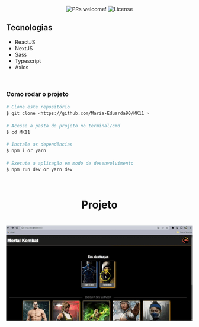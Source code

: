 <p align="center">
 <img src="https://img.shields.io/static/v1?label=PRs&message=welcome&color=49AA26&labelColor=000000" alt="PRs welcome!" />

  <img alt="License" src="https://img.shields.io/static/v1?label=license&message=MIT&color=49AA26&labelColor=000000">
</p>

## Tecnologias

- ReactJS
- NextJS
- Sass
- Typescript
- Axios

</br>

### Como rodar o projeto

```bash
# Clone este repositório
$ git clone <https://github.com/Maria-Eduarda90/MK11 >

# Acesse a pasta do projeto no terminal/cmd
$ cd MK11

# Instale as dependências
$ npm i or yarn

# Execute a aplicação em modo de desenvolvimento
$ npm run dev or yarn dev

```

</br>

<h1 align="center"> 
	Projeto  
</h1>

<h1 align="center">
  <img alt="MK" title="#Mortal-Kombat" src="./project/mortal-kombat.gif" />
</h1>
